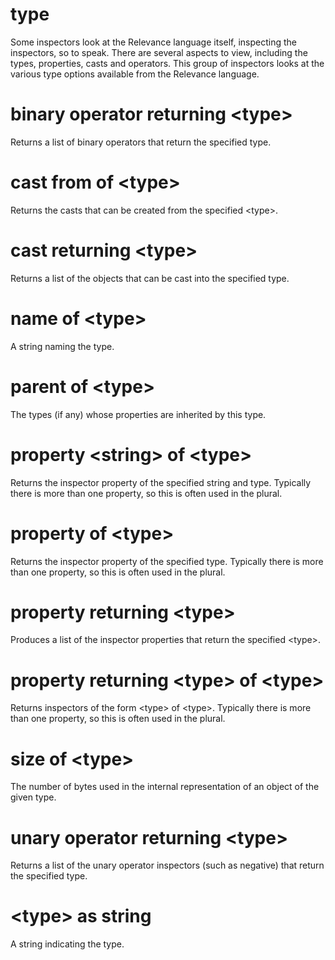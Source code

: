 # type

Some inspectors look at the Relevance language itself, inspecting the inspectors, so to speak. There are several aspects to view, including the types, properties, casts and operators. This group of inspectors looks at the various type options available from the Relevance language.

# binary operator returning &lt;type&gt;

Returns a list of binary operators that return the specified type.

# cast from of &lt;type&gt;

Returns the casts that can be created from the specified &lt;type&gt;.

# cast returning &lt;type&gt;

Returns a list of the objects that can be cast into the specified type.

# name of &lt;type&gt;

A string naming the type.

# parent of &lt;type&gt;

The types (if any) whose properties are inherited by this type.

# property &lt;string&gt; of &lt;type&gt;

Returns the inspector property of the specified string and type. Typically there is more than one property, so this is often used in the plural.

# property of &lt;type&gt;

Returns the inspector property of the specified type. Typically there is more than one property, so this is often used in the plural.

# property returning &lt;type&gt;

Produces a list of the inspector properties that return the specified &lt;type&gt;.

# property returning &lt;type&gt; of &lt;type&gt;

Returns inspectors of the form &lt;type&gt; of &lt;type&gt;. Typically there is more than one property, so this is often used in the plural.

# size of &lt;type&gt;

The number of bytes used in the internal representation of an object of the given type.

# unary operator returning &lt;type&gt;

Returns a list of the unary operator inspectors (such as negative) that return the specified type.

# &lt;type&gt; as string

A string indicating the type.
